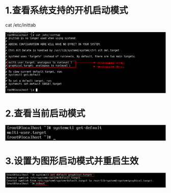 # 1.查看系统支持的开机启动模式

cat /etc/inittab  

![](https://github.com/weixiaozheqingfu/learning/blob/master/CentOS%207/%E5%9B%BE%E5%BA%93/1.%E5%BC%80%E6%9C%BA%E5%91%BD%E4%BB%A4%E8%A1%8C%E6%A8%A1%E5%BC%8F%E4%B8%8E%E5%9B%BE%E5%BD%A2%E6%A8%A1%E5%BC%8F%E5%88%87%E6%8D%A2.md/%E5%BE%AE%E4%BF%A1%E6%88%AA%E5%9B%BE_20180614213020.png)
# 2.查看当前启动模式
![](https://github.com/weixiaozheqingfu/learning/blob/master/CentOS%207/%E5%9B%BE%E5%BA%93/1.%E5%BC%80%E6%9C%BA%E5%91%BD%E4%BB%A4%E8%A1%8C%E6%A8%A1%E5%BC%8F%E4%B8%8E%E5%9B%BE%E5%BD%A2%E6%A8%A1%E5%BC%8F%E5%88%87%E6%8D%A2.md/%E9%80%9Atoon%E6%88%AA%E5%9B%BE20180620131152.png)
# 3.设置为图形启动模式并重启生效
![](https://github.com/weixiaozheqingfu/learning/blob/master/CentOS%207/%E5%9B%BE%E5%BA%93/1.%E5%BC%80%E6%9C%BA%E5%91%BD%E4%BB%A4%E8%A1%8C%E6%A8%A1%E5%BC%8F%E4%B8%8E%E5%9B%BE%E5%BD%A2%E6%A8%A1%E5%BC%8F%E5%88%87%E6%8D%A2.md/%E9%80%9Atoon%E6%88%AA%E5%9B%BE20180620131414.png)
